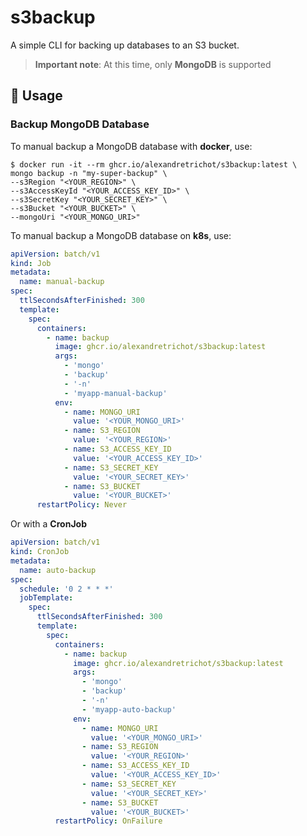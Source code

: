 # s3backup

A simple CLI for backing up databases to an S3 bucket.

> **Important note**: At this time, only **MongoDB** is supported

## 🚀 Usage

### Backup MongoDB Database

To manual backup a MongoDB database with **docker**, use:

```shell
$ docker run -it --rm ghcr.io/alexandretrichot/s3backup:latest \
mongo backup -n "my-super-backup" \
--s3Region "<YOUR_REGION>" \
--s3AccessKeyId "<YOUR_ACCESS_KEY_ID>" \
--s3SecretKey "<YOUR_SECRET_KEY>" \
--s3Bucket "<YOUR_BUCKET>" \
--mongoUri "<YOUR_MONGO_URI>"
```

To manual backup a MongoDB database on **k8s**, use:

```yaml
apiVersion: batch/v1
kind: Job
metadata:
  name: manual-backup
spec:
  ttlSecondsAfterFinished: 300
  template:
    spec:
      containers:
        - name: backup
          image: ghcr.io/alexandretrichot/s3backup:latest
          args:
            - 'mongo'
            - 'backup'
            - '-n'
            - 'myapp-manual-backup'
          env:
            - name: MONGO_URI
              value: '<YOUR_MONGO_URI>'
            - name: S3_REGION
              value: '<YOUR_REGION>'
            - name: S3_ACCESS_KEY_ID
              value: '<YOUR_ACCESS_KEY_ID>'
            - name: S3_SECRET_KEY
              value: '<YOUR_SECRET_KEY>'
            - name: S3_BUCKET
              value: '<YOUR_BUCKET>'
      restartPolicy: Never
```

Or with a **CronJob**

```yaml
apiVersion: batch/v1
kind: CronJob
metadata:
  name: auto-backup
spec:
  schedule: '0 2 * * *'
  jobTemplate:
    spec:
      ttlSecondsAfterFinished: 300
      template:
        spec:
          containers:
            - name: backup
              image: ghcr.io/alexandretrichot/s3backup:latest
              args:
                - 'mongo'
                - 'backup'
                - '-n'
                - 'myapp-auto-backup'
              env:
                - name: MONGO_URI
                  value: '<YOUR_MONGO_URI>'
                - name: S3_REGION
                  value: '<YOUR_REGION>'
                - name: S3_ACCESS_KEY_ID
                  value: '<YOUR_ACCESS_KEY_ID>'
                - name: S3_SECRET_KEY
                  value: '<YOUR_SECRET_KEY>'
                - name: S3_BUCKET
                  value: '<YOUR_BUCKET>'
          restartPolicy: OnFailure
```
